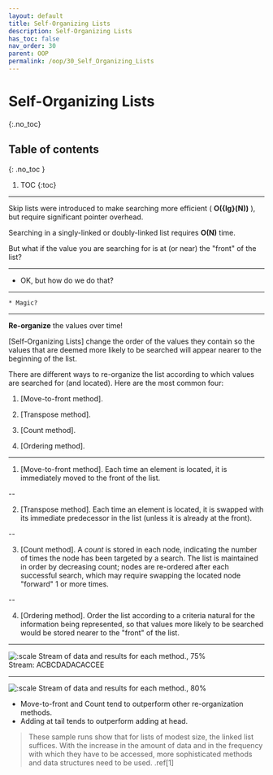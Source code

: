 ```yaml
---
layout: default
title: Self-Organizing Lists
description: Self-Organizing Lists
has_toc: false
nav_order: 30
parent: OOP
permalink: /oop/30_Self_Organizing_Lists
---
```


# Self-Organizing Lists
{:.no_toc}

## Table of contents
{: .no_toc }

1. TOC
{:toc}
---

Skip lists were introduced to make searching more efficient ( __O({lg}(N))__ ), but require significant pointer overhead.

Searching in a singly-linked or doubly-linked list requires __O(N)__ time.

But what if the value you are searching for is at (or near) the "front" of the list?

---

* OK, but how do we do that?

---
    * Magic?

---

**Re-organize** the values over time!

[Self-Organizing Lists] change the order of the values they contain so the values that are deemed more likely to be searched will appear nearer to the beginning of the list.

There are different ways to re-organize the list according to which values are searched for (and located).  Here are the most common four:

1. [Move-to-front method].

2. [Transpose method].

3. [Count method].

4. [Ordering method].

---

1. [Move-to-front method].  Each time an element is located, it is immediately moved to the front of the list.

--

2. [Transpose method].  Each time an element is located, it is swapped with its immediate predecessor in the list (unless it is already at the front).

--

3. [Count method].  A _count_ is stored in each node, indicating the number of times the node has been targeted by a search.  The list is maintained in order by decreasing count; nodes are re-ordered after each successful search, which may require swapping the located node "forward" 1 or more times.

--

4. [Ordering method].  Order the list according to a criteria natural for the information being represented, so that values more likely to be searched would be stored nearer to the "front" of the list.

---

![:scale Stream of data and results for each method., 75%]({{site.baseurl}}/assets/CS50pics/self-organizing_lists/self-organizing_lists_stream_and_results_table.png) <br>Stream: ACBCDADACACCEE

---

![:scale Stream of data and results for each method., 80%]({{site.baseurl}}/assets/CS50pics/self-organizing_lists/self-organizing_lists_efficiency_comparison.png)

* Move-to-front and Count tend to outperform other re-organization methods.
* Adding at tail tends to outperform adding at head.


> These sample runs show that for lists of modest size, the linked list suffices. With
> the increase in the amount of data and in the frequency with which they have to be
> accessed, more sophisticated methods and data structures need to be used. .ref[1]


